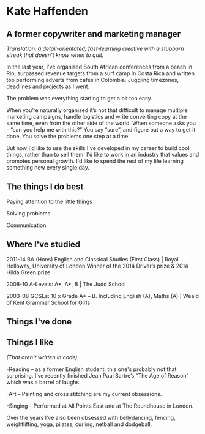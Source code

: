 # Kate Haffenden

## A former copywriter and marketing manager ##

*Translation: a detail-orientated, fast-learning creative with a stubborn streak that doesn't know when to quit.*

In the last year, I've organised South African conferences from a beach in Rio, surpassed revenue targets from a surf camp in Costa Rica and written top performing adverts from cafés in Colombia. Juggling timezones, deadlines and projects as I went. 

The problem was everything starting to get a bit too easy.

When you’re naturally organised it’s not that difficult to manage multiple marketing campaigns, handle logistics and write converting copy at the same time, even from the other side of the world. When someone asks you - “can you help me with this?” You say “sure”, and figure out a way to get it done. You solve the problems one step at a time.

But now I'd like to use the skills I've developed in my career to build cool things, rather than to sell them. I'd like to work in an industry that values and promotes personal growth. I'd like to spend the rest of my life learning something new every single day. 

## The things I do best ##

Paying attention to the little things

Solving problems

Communication


## Where I've studied ##

2011-14 BA (Hons) English and Classical Studies (First Class) | Royal Holloway, University of London
Winner of the 2014 Driver’s prize & 2014 Hilda Green prize.

2008-10 A-Levels: A*, A*, B | The Judd School

2003-08 GCSEs: 10 x Grade A* – B. Including English (A), Maths (A) | Weald of Kent Grammar School for Girls


## Things I've done ##



## Things I like ##
*(That aren't written in code)*

-Reading – as a former English student, this one's probably not that surprising. I’ve recently finished Jean Paul Sartre’s “The Age of Reason” which  was a barrel of laughs. 

-Art – Painting and cross stitching are my current obsessions. 

-Singing – Performed at All Points East and at The Roundhouse in London. 

Over the years I’ve also been obsessed with bellydancing, fencing, weightlifting, yoga, pilates, curling, netball and dodgeball.
